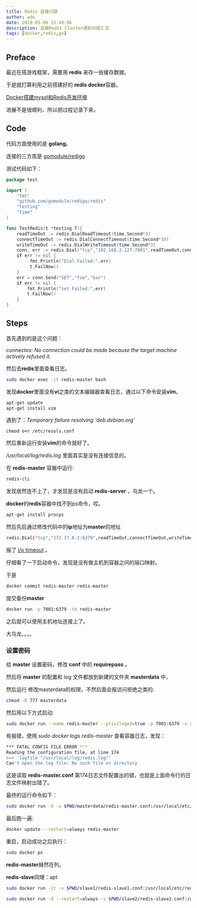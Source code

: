 ```yaml
---
title: Redis 连接问题
author: ado
date: 2019-05-06 13:49:06
description: 连接Redis Cluster遇到问题汇总
tags: [docker,redis,go]
---
```




## Preface

最近在搭游戏框架，需要用 **redis** 来存一些缓存数据。

于是就打算利用之前搭建好的 **redis docker**容器。

[Docker搭建mysql和Redis开发环境](https://adobeattheworld.github.io/2019/05/04/dockerrediscluster/)

进展不是很顺利，所以把过程记录下来。

## Code

代码方面使用的是 **golang**。

连接的三方库是 [gomodule/redigo](https://github.com/gomodule/redigo/)

测试代码如下：

```go
package test

import (
	"fmt"
	"github.com/gomodule/redigo/redis"
	"testing"
	"time"
)

func TestRedis(t *testing.T){
	readTimeOut := redis.DialReadTimeout(time.Second*3)
	connectTimeOut := redis.DialConnectTimeout(time.Second*10)
	writeTimeOut := redis.DialWriteTimeout(time.Second*3)
	conn, err := redis.Dial("tcp","192.168.2.127:7001",readTimeOut,connectTimeOut,writeTimeOut)
	if err != nil {
		 fmt.Println("Dial Failed:",err)
		 t.FailNow()
	}
	err = conn.Send("SET","foo","bar")
	if err != nil {
		fmt.Println("Set Failed:",err)
		t.FailNow()
	}
}

```

## Steps



首先遇到的是这个问题：

*connectex: No connection could be made because the target machine actively refused it.*

然后去**redis**里面查看日志。

```sh
sudo docker exec -it redis-master bash
```

发现**docker**里面没有**vi**之类的文本编辑器查看日志，通过以下命令安装**vim**。

```sh
apt-get update
apt-get install vim
```

遇到了：*Temporary failure resolving 'deb.debian.org'*

```shell
chmod o+r /etc/resolv.conf
```

然后重新运行安装**vim**的命令就好了。

*/usr/local/log/redis.log* 里面其实是没有连接信息的。

在 **redis-master** 容器中运行:

```sh
redis-cli
```

发现居然连不上了，才发现是没有启动 **redis-server** ，乌龙一个。

**docker**的**redis**容器中找不到ps命令，哎。

```sh
apt-get install procps
```

然后先后通过修改代码中的**ip**地址为**master**的地址

```sh
redis.Dial("tcp","172.17.0.2:6379",readTimeOut,connectTimeOut,writeTimeOut)
```

报了 <u>i/o timeout</u> 。

仔细看了一下启动命令，发现是没有做主机到容器之间的端口映射。

于是

```sh
docker commit redis-master redis-master
```

提交备份**master**

```sh
docker run -p 7001:6379 -td redis-master
```

之后就可以使用主机地址连接上了。

大乌龙。。。。

### 设置密码

给 **master** 设置密码，修改 **conf** 中的 **requirepass** 。

然后将 **master** 的配置和 log 文件都放到新建的文件夹 **masterdata** 中，

然后运行 修改masterdata的权限，不然后面会报访问拒绝之类的:

```sh
chmod -R 777 masterdata
```

然后用以下方式启动:

```sh
sudo docker run --name redis-master --privileged=true -p 7001:6379 -v $PWD/masterdata:/data -v $PWD/masterdata/master.log:/var/log/redis/redis.log -d redis redis-server /data/redis-master.conf

```

有报错，使用 *sudo docker logs redis-master* 查看容器日志，发现：

```sh
*** FATAL CONFIG FILE ERROR ***
Reading the configuration file, at line 174
>>> 'logfile "/usr/local/log/redis.log"'
Can't open the log file: No such file or directory
```

这是读取 **redis-master.conf** 第174日志文件配置出的错，也就是上面命令行的日志文件映射出错了。

最终的运行命令如下：

```sh
sudo docker run -d -v $PWD/masterdata/redis-master.conf:/usr/local/etc/redis/redis.conf -v $PWD/masterdata/master.log:/usr/local/log/redis.log -p 7001:6379 --name redis-master redis
```

最后跑一遍:

```sh
docker update --restart=always redis-master
```

重启，启动成功之后执行：

```sh
sudo docker ps
```

**redis-master**赫然在列。

**redis-slave**同理：apt

```sh
sudo docker run -it -v $PWD/slave1/redis-slave1.conf:/usr/local/etc/redis/redis.conf -v $PWD/slave1/slave1.log:/usr/local/log/redis.log -p 7002:6379 --link redis-master:master --name redis-slave1 redis
```



```sh
sudo docker run -d --restart=always -v $PWD/slave2/redis-slave2.conf:/usr/local/etc/redis/redis.conf -v $PWD/slave2/slave2.log:/usr/local/log/redis.log -p 7003:6379 --link redis-master:master --name redis-slave2 redis
```
